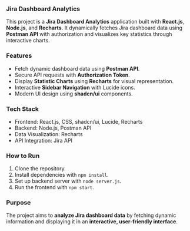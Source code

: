 ### Jira Dashboard Analytics  
This project is a **Jira Dashboard Analytics** application built with **React.js**, **Node.js**, and **Recharts**. It dynamically fetches Jira dashboard data using **Postman API** with authorization and visualizes key statistics through interactive charts.

### Features  
- Fetch dynamic dashboard data using **Postman API**.  
- Secure API requests with **Authorization Token**.  
- Display **Statistic Charts** using **Recharts** for visual representation.  
- Interactive **Sidebar Navigation** with Lucide icons.  
- Modern UI design using **shadcn/ui** components.  

### Tech Stack  
- Frontend: React.js, CSS, shadcn/ui, Lucide, Recharts  
- Backend: Node.js, Postman API  
- Data Visualization: Recharts  
- API Integration: Jira API  

### How to Run  
1. Clone the repository.  
2. Install dependencies with `npm install`.  
3. Set up backend server with `node server.js`.  
4. Run the frontend with `npm start`.  

### Purpose  
The project aims to **analyze Jira dashboard data** by fetching dynamic information and displaying it in an **interactive, user-friendly interface**.
